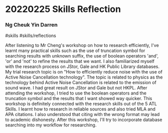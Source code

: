  # 20220225 Skills Reflection
### Ng Cheuk Yin Darren
#skills #skills/reflections 

After listening to Mr Cheng's workshop on how to research efficiently, I've learnt many practical skills such as the use of truncation symbol for searching results with unknown suffix, the use of boolean operators 'and', 'or' and 'not' to refine the results that we want. I also familiarized myself with the research process on JStor, Gale and HK Public Library databases.
My trial research topic is on "How to efficiently reduce noise with the use of Active Noise Cancellation technology". The topic is related to physics as the technology behind Active Noise Cancellation is related to the emission of sound wave. I had great result on JStor and Gale but not HKPL. After attending the workshop, I tried to use the boolean operators and the truncation symbol and the results that I want showed way quicker.
This workshop is definitely connected with the research skills out of the 5 ATL Skills. I learnt how to research in reliable sources and also tried MLA and APA citations. I also understood that citing with the wrong format may lead to academic dishonesty.
After this workshop, I'll try to incorporate database searching into my workflow for researching.